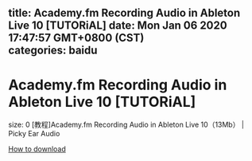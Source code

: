 
title: Academy.fm Recording Audio in Ableton Live 10 [TUTORiAL]
date: Mon Jan 06 2020 17:47:57 GMT+0800 (CST)    
categories: baidu
---

# Academy.fm Recording Audio in Ableton Live 10 [TUTORiAL]
size: 0
 [教程]Academy.fm Recording Audio in Ableton Live 10（13Mb） | Picky Ear Audio
 

[How to download](https://bpcam.bemobtrk.com/go/2ceec3aa-1ca2-46d6-b9ff-aaa5c184517c?jno=5148)